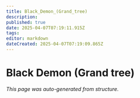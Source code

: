 ```yaml
---
title: Black_Demon_(Grand_tree)
description: 
published: true
date: 2025-04-07T07:19:11.915Z
tags: 
editor: markdown
dateCreated: 2025-04-07T07:19:09.865Z
---
```


# Black Demon (Grand tree)

*This page was auto-generated from structure.*